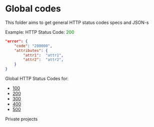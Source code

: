 # Global codes
This folder aims to get general HTTP status codes specs and JSON-s

Example:
HTTP Status Code: <span style="color:green">200</span>
```json
"error": {
    "code": "200000",
    "attributes": {
        "attr1":  "attr1",
        "attr2":  "attr2",
    }
}
```

Global HTTP Status Codes for:
- [100](00/100/README.md)
- [200](00/200/README.md)
- [300](00/300/README.md)
- [400](00/400/README.md)
- [500](00/500/README.md)

Private projects